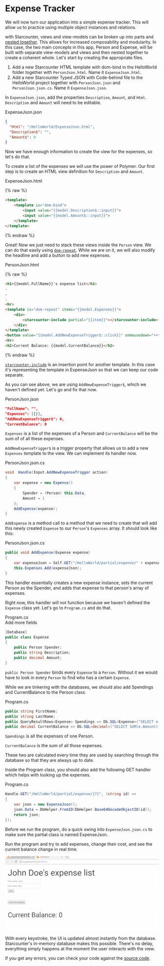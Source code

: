 # Expense Tracker

We will now turn our application into a simple expense tracker. This will allow us to practice using multiple object instances and relations.

with Starcounter, views and view-models can be broken up into parts and [nested together](/guides/web-apps/html-views/#using-partials). This allows for increased composability and modularity. In this case, the two main concepts in this app, Person and Expense, will be built with separate view-models and views and then nested together to create a coherent whole. Let's start by creating the appropriate files.

1. Add a new Starcounter HTML template with dom-bind in the HelloWorld folder together with `PersonJson.html`. Name it `ExpenseJson.html`.
2. Add a new Starcounter Typed JSON with Code-behind file to the HelloWorld project together with `PersonJson.json` and `PersonJson.json.cs`. Name it `ExpenseJson.json`.

In `ExpenseJson.json`, add the properties `Description`, `Amount`, and `Html`. `Description` and `Amount` will need to be editable.

<div class="code-name">ExpenseJson.json</div>

```json
{
  "Html": "/HelloWorld/ExpenseJson.html",
  "Description$": "",
  "Amount$": 0
}
```
Now we have enough information to create the view for the expenses, so let's do that.

To create a list of the expenses we will use the power of Polymer. Our first step is to create an HTML view definition for `Description` and `Amount`.

<div class="code-name">ExpenseJson.html</div>

{% raw %}
```html
<template>
    <template is="dom-bind">
        <input value="{{model.Description$::input}}">
        <input value="{{model.Amount$::input}}">
    </template>
</template>
```
{% endraw %}

Great! Now we just need to stack these views inside the `Person` view. We can do that easily using [`dom-repeat`](https://www.polymer-project.org/1.0/docs/api/dom-repeat). While we are on it, we will also modify the headline and add a button to add new expenses.

<div class="code-name">PersonJson.html</div>

{% raw %}
```html
<h1>{{model.FullName}}'s expense list</h1>
.
.
.
<hr>
<template is="dom-repeat" items="{{model.Expenses}}">
    <div>
        <starcounter-include partial="{{item}}"></starcounter-include>
    </div>
</template>
<button value="{{model.AddNewExpenseTrigger$::click}}" onmousedown="++this.value">Add new expense</button>
<hr>
<h2>Current Balance: {{model.CurrentBalance}}</h2>
```
{% endraw %}

[`starcounter-include`](https://github.com/Starcounter/starcounter-include) is an insertion point for another template. In this case it's representing the template in ExpenseJson so that we can keep our code separate.

As you can see above, we are using `AddNewExpenseTrigger$`, which we haven't defined yet. Let's go and fix that now.

<div class="code-name">PersonJson.json</div>

```json
"FullName": "",
"Expenses": [{}],
"AddNewExpenseTrigger$": 0,
"CurrentBalance": 0
```

`Expenses` is a list of the expenses of a Person and `CurrentBalance` will be the sum of of all these expenses.

`AddNewExpenseTrigger$` is a trigger property that allows us to add a new `Expenses` template to the view. We can implement its handler now.

<div class="code-name">PersonJson.json.cs</div>

```cs
void  Handle(Input.AddNewExpenseTrigger action)
{
    var expense = new Expense()
    {
        Spender = (Person) this.Data,
        Amount = 1
    };
    AddExpense(expense);
}
```
`AddExpense` is a method call to a method that we need to create that will add this newly created `Expense` to our `Person`'s `Expenses` array. It should look like this:

<div class="code-name">PersonJson.json.cs</div>

```cs
public void AddExpense(Expense expense)
{
    var expenseJson = Self.GET("/HelloWorld/partial/expense/" + expense.GetObjectID());
    this.Expenses.Add(expenseJson);
}
```

This handler essentially creates a new expense instance, sets the current Person as the Spender, and adds that expense to that person's array of expenses.

Right now, this handler will not function because we haven't defined the `Expense` class yet. Let's go to `Program.cs` and do that.

<div class="code-name">Program.cs</div><div class="code-name code-title">Add more fields</div>

```cs
[Database]
public class Expense
{
    public Person Spender;
    public string Description;
    public decimal Amount;
}
```
`public Person Spender` binds every `Expense` to a `Person`. Without it we would have to look in every `Person` to find who has a certain `Expense`.

While we are tinkering with the databases, we should also add Spendings and CurrentBalance to the Person class.

<div class="code-name">Program.cs</div>

```cs
public string FirstName;
public string LastName;
public QueryResultRows<Expense> Spendings => Db.SQL<Expense>("SELECT e FROM HelloWorld.Expense e WHERE e.Spender = ?", this);
public decimal CurrentBalance => Db.SQL<decimal>("SELECT SUM(e.Amount) FROM HelloWorld.Expense e WHERE e.Spender = ?", this).First;
```

`Spendings` is all the expenses of one Person.

`CurrentBalance` is the sum of all those expenses.

These two are calculated every time they are used by searching through the database so that they are always up to date.

Inside the Program class, you should also add the following GET handler which helps with looking up the expenses.

<div class="code-name">Program.cs</div>

```cs
Handle.GET("/HelloWorld/partial/expense/{?}", (string id) =>
{
    var json = new ExpenseJson();
    json.Data = DbHelper.FromID(DbHelper.Base64DecodeObjectID(id));
    return json;
});
```

Before we run the program, do a quick swing into `ExpenseJson.json.cs` to make sure the partial class is named ExpenseJson.

<section class="see-yourself">Run the program and try to add expenses, change their cost, and see the current balance change in real time.</section>

![part 5 gif](/assets/Part5resized.gif)

With every keystroke, the UI is updated almost instantly from the database. Starcounter's in-memory database makes this possible. There's no delay, everything simply happens at the moment the user interacts with the view.

If you get any errors, you can check your code against the [source code](https://github.com/StarcounterApps/HelloWorld/commit/b382363636c865dce8f1beb3c886e738cc630a08).

